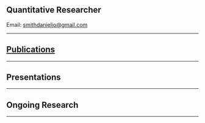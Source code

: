 ## Quantitative Researcher

Email: [smithdanieljo@gmail.com](mailto:smithdanieljo@gmail.com)

---

## [Publications](smithdj.github.io/publications)
---


## Presentations
----


## Ongoing Research
----
